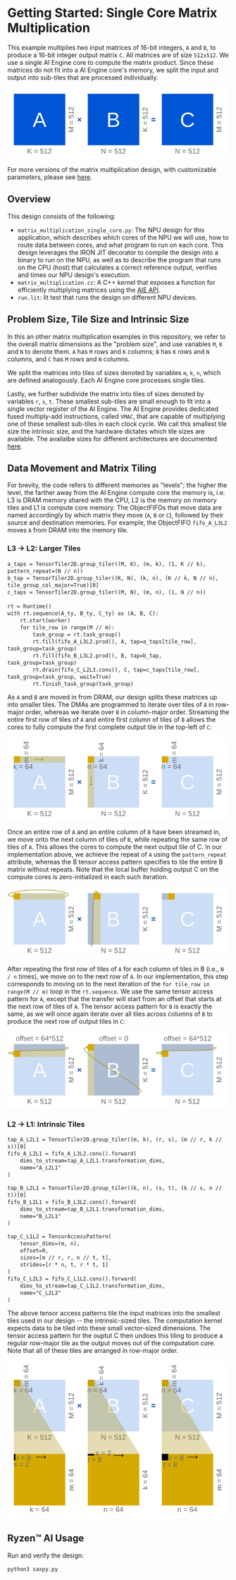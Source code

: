 # Getting Started: Single Core Matrix Multiplication

This example multiplies two input matrices of 16-bit integers, `A` and `B`, to 
produce a 16-bit integer output matrix `C`. All matrices are of size `512x512`.
We use a single AI Engine core to compute the matrix product. Since these
matrices do not fit into a AI Engine core's memory, we split the input and
output into sub-tiles that are processed individually.

![Matrix Multiplication AxB = C](diagrams/matmul.svg)

For more versions of the matrix multiplication design, with customizable parameters, please see [here](../../basic/matrix_multiplication/).

## Overview

This design consists of the following:

* `matrix_multiplication_single_core.py`: The NPU design for this application,
  which describes which cores of the NPU we will use, how to route data between
  cores, and what program to run on each core. This design leverages the IRON
  JIT decorator to compile the design into a binary to run on the NPU, as well as 
  to describe the program that runs on the CPU (host) that calculates a correct 
  reference output, verifies and times our NPU design's execution.
* `matrix_multiplication.cc`: A C++ kernel that exposes a function for 
  efficiently multiplying matrices using the 
  [AIE API](https://xilinx.github.io/aie_api/index.html).
* `run.lit`: lit test that runs the design on different NPU devices.

## Problem Size, Tile Size and Intrinsic Size

In this an other matrix multiplication examples in this repository, we refer
to the overall matrix dimensions as the "problem size", and use variables `M`,
`K` and `N` to denote them. `A` has `M` rows and `K` columns; `B` has `K` rows
and `N` columns, and `C` has `M` rows and `N` columns.

We split the matrices into tiles of sizes denoted by variables  `m`, `k`, `n`,
which are defined analogously. Each AI Engine core processes single tiles.

Lastly, we further subdivide the matrix into tiles of sizes denoted by
variables `r`, `s`, `t`. These smallest sub-tiles are small enough to fit into
a single vector register of the AI Engine. The AI Engine provides dedicated
fused multiply-add instructions, called `VMAC`, that are capable of multiplying
one of these smallest sub-tiles in each clock cycle. We call this smallest tile
size the intrinsic size, and the hardware dictates which tile sizes are
available. The availalbe sizes for different architectures are documented 
[here](https://xilinx.github.io/aie_api/group__group__mmul.html).

## Data Movement and Matrix Tiling

For brevity, the code refers to different memories as "levels"; the higher
the level, the farther away from the AI Engine compute core the memory is, i.e.
L3 is DRAM memory shared with the CPU, L2 is the memory on memory tiles and
L1 is compute core memory. The ObjectFIFOs that move data are named accordingly
by which matrix they move (`A`, `B` or `C`), followed by their source and
destination memories. For example, the ObjectFIFO `fifo_A_L3L2` moves `A` from 
DRAM into the memory tile.

### L3 &rightarrow; L2: Larger Tiles

```
a_taps = TensorTiler2D.group_tiler((M, K), (m, k), (1, K // k), pattern_repeat=(N // n))
b_tap = TensorTiler2D.group_tiler((K, N), (k, n), (K // k, N // n), tile_group_col_major=True)[0]
c_taps = TensorTiler2D.group_tiler((M, N), (m, n), (1, N // n))

rt = Runtime()
with rt.sequence(A_ty, B_ty, C_ty) as (A, B, C):
    rt.start(worker)
    for tile_row in range(M // m):
        task_group = rt.task_group()
        rt.fill(fifo_A_L3L2.prod(), A, tap=a_taps[tile_row], task_group=task_group)
        rt.fill(fifo_B_L3L2.prod(), B, tap=b_tap, task_group=task_group)
        rt.drain(fifo_C_L2L3.cons(), C, tap=c_taps[tile_row], task_group=task_group, wait=True)
        rt.finish_task_group(task_group)
```

As `A` and `B` are moved in from DRAM, our design splits these matrices up into
smaller tiles. The DMAs are programmed to iterate over tiles of `A` in
row-major order, whereas we iterate over `B` in column-major order. Streaming 
the entire first row of tiles of `A` and entire first column of tiles of `B` 
allows the cores to fully compute the first complete output tile in the
top-left of `C`:

![A, B and C matrices are tiled from 512x512 to 64x64. First row of tiles of A and first column of tiles of C is accessed, to produce one output tile in the top-left of C.](./diagrams/matmul_l3l2_1.svg)

Once an entire row of `A` and an entire column of `B` have been streamed in, 
we move onto the next column of tiles of `B`, while repeating the same row of
tiles of `A`. This allows the cores to compute the next output tile of C. In
our implementation above, we achieve the repeat of `A` using the 
`pattern_repeat` attribute, whereas the B tensor access pattern specifies to
tile the entire B matrix without repeats.  Note that the local buffer holding 
output C on the compute cores is zero-initialized in each such iteration.

![To produce the next output tile, the same row of tiles of A is repeated, and the next column of tiles of B is accessed.](./diagrams/matmul_l3l2_2.svg)

After repeating the first row of tiles of `A` for each column of tiles in B
(i.e., `N / n` times), we move on to the next row of `A`. In our 
implementation, this step corresponds to moving on to the next iteration of
the `for tile_row in range(M // m)` loop in the `rt.sequence`. We use the same
tensor access pattern for `A`, except that the transfer will start from an
offset that starts at the next row of tiles of `A`. The tensor access pattern
for `B` is exactly the same, as we will once again iterate over all tiles
across columns of `B` to produce the next row of output tiles in `C`:

![After producing one row of output tiles in C, the process is repeated, but with an offset into the A matrix to produce the next row of output tiles.](./diagrams/matmul_l3l2_3.svg)

### L2 &rightarrow; L1: Intrinsic Tiles

```
tap_A_L2L1 = TensorTiler2D.group_tiler((m, k), (r, s), (m // r, k // s))[0]
fifo_A_L2L1 = fifo_A_L3L2.cons().forward(
    dims_to_stream=tap_A_L2L1.transformation_dims, 
    name="A_L2L1"
)
```
```
tap_B_L2L1 = TensorTiler2D.group_tiler((k, n), (s, t), (k // s, n // t))[0]
fifo_B_L2L1 = fifo_B_L3L2.cons().forward(
    dims_to_stream=tap_B_L2L1.transformation_dims, 
    name="B_L2L1"
)
```
```
tap_C_L1L2 = TensorAccessPattern(
    tensor_dims=(m, n),
    offset=0,
    sizes=[m // r, r, n // t, t],
    strides=[r * n, t, r * t, 1]
)
fifo_C_L2L3 = fifo_C_L1L2.cons().forward(
    dims_to_stream=tap_C_L1L2.transformation_dims, 
    name="C_L2L3"
)
```

The above tensor access patterns tile the input matrices into the smallest
tiles used in our design -- the intrinsic-sized tiles. The computation kernel
expects data to be tiled into these small vector-sized dimensions. The
tensor access pattern for the ouptut C then undoes this tiling to produce a 
regular row-major tile as the output moves out of the computation core.
Note that all of these tiles are arranged in row-major order.

![The 64x64 tiles of A, B and C, are tiled into tiles of size 8x2, 2x8 and 8x8, respectively, to allow processing using the VMAC intrinsics.](./diagrams/matmul_l2l1.svg)

## Ryzen™ AI Usage

Run and verify the design:

```shell
python3 saxpy.py
```
